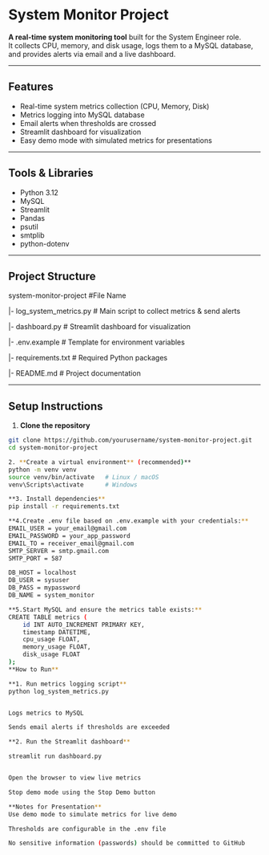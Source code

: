 # System Monitor Project

**A real-time system monitoring tool** built for the System Engineer role.  
It collects CPU, memory, and disk usage, logs them to a MySQL database, and provides alerts via email and a live dashboard.

---

## **Features**

- Real-time system metrics collection (CPU, Memory, Disk)
- Metrics logging into MySQL database
- Email alerts when thresholds are crossed
- Streamlit dashboard for visualization
- Easy demo mode with simulated metrics for presentations

---

## **Tools & Libraries**

- Python 3.12
- MySQL
- Streamlit
- Pandas
- psutil
- smtplib
- python-dotenv

---

## **Project Structure**

system-monitor-project #File Name

|- log_system_metrics.py # Main script to collect metrics & send alerts

|- dashboard.py # Streamlit dashboard for visualization

|- .env.example # Template for environment variables

|- requirements.txt # Required Python packages

|- README.md # Project documentation

---

## **Setup Instructions**

1. **Clone the repository**

```bash
git clone https://github.com/yourusername/system-monitor-project.git
cd system-monitor-project

2. **Create a virtual environment** (recommended)**
python -m venv venv
source venv/bin/activate   # Linux / macOS
venv\Scripts\activate      # Windows

**3. Install dependencies**
pip install -r requirements.txt

**4.Create .env file based on .env.example with your credentials:**
EMAIL_USER = your_email@gmail.com
EMAIL_PASSWORD = your_app_password
EMAIL_TO = receiver_email@gmail.com
SMTP_SERVER = smtp.gmail.com
SMTP_PORT = 587

DB_HOST = localhost
DB_USER = sysuser
DB_PASS = mypassword
DB_NAME = system_monitor

**5.Start MySQL and ensure the metrics table exists:**
CREATE TABLE metrics (
    id INT AUTO_INCREMENT PRIMARY KEY,
    timestamp DATETIME,
    cpu_usage FLOAT,
    memory_usage FLOAT,
    disk_usage FLOAT
);
**How to Run**

**1. Run metrics logging script**
python log_system_metrics.py


Logs metrics to MySQL

Sends email alerts if thresholds are exceeded

**2. Run the Streamlit dashboard**

streamlit run dashboard.py


Open the browser to view live metrics

Stop demo mode using the Stop Demo button

**Notes for Presentation**
Use demo mode to simulate metrics for live demo

Thresholds are configurable in the .env file

No sensitive information (passwords) should be committed to GitHub
